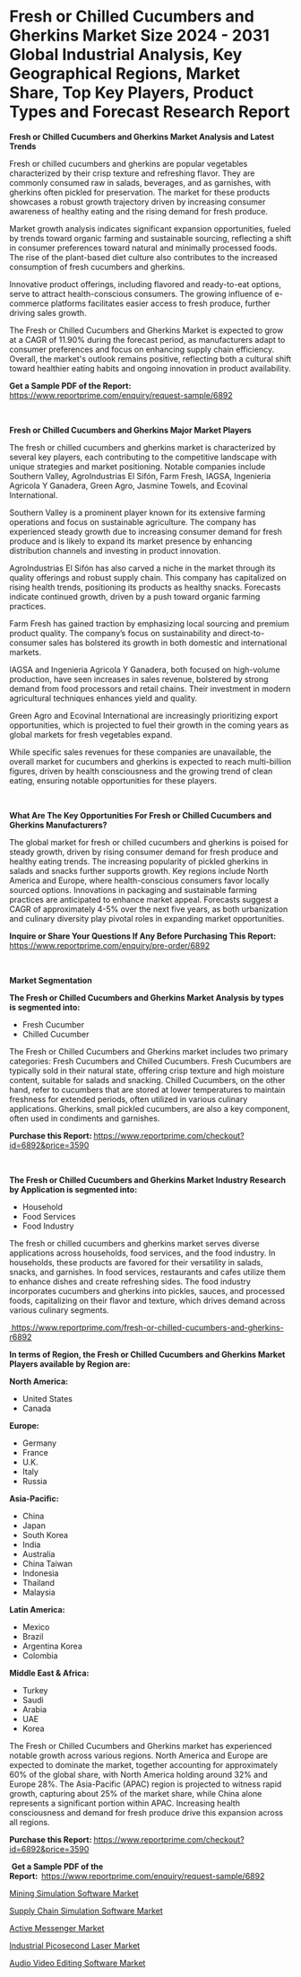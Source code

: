 <p><h1>Fresh or Chilled Cucumbers and Gherkins Market Size 2024 - 2031 Global Industrial Analysis, Key Geographical Regions, Market Share, Top Key Players, Product Types and Forecast Research Report</h1></p><p><strong>Fresh or Chilled Cucumbers and Gherkins Market Analysis and Latest Trends</strong></p>
<p><p>Fresh or chilled cucumbers and gherkins are popular vegetables characterized by their crisp texture and refreshing flavor. They are commonly consumed raw in salads, beverages, and as garnishes, with gherkins often pickled for preservation. The market for these products showcases a robust growth trajectory driven by increasing consumer awareness of healthy eating and the rising demand for fresh produce.</p><p>Market growth analysis indicates significant expansion opportunities, fueled by trends toward organic farming and sustainable sourcing, reflecting a shift in consumer preferences toward natural and minimally processed foods. The rise of the plant-based diet culture also contributes to the increased consumption of fresh cucumbers and gherkins.</p><p>Innovative product offerings, including flavored and ready-to-eat options, serve to attract health-conscious consumers. The growing influence of e-commerce platforms facilitates easier access to fresh produce, further driving sales growth. </p><p>The Fresh or Chilled Cucumbers and Gherkins Market is expected to grow at a CAGR of 11.90% during the forecast period, as manufacturers adapt to consumer preferences and focus on enhancing supply chain efficiency. Overall, the market's outlook remains positive, reflecting both a cultural shift toward healthier eating habits and ongoing innovation in product availability.</p></p>
<p><strong>Get a Sample PDF of the Report:&nbsp;</strong> <a href="https://www.reportprime.com/enquiry/request-sample/6892">https://www.reportprime.com/enquiry/request-sample/6892</a></p>
<p>&nbsp;</p>
<p><strong>Fresh or Chilled Cucumbers and Gherkins Major Market Players</strong></p>
<p><p>The fresh or chilled cucumbers and gherkins market is characterized by several key players, each contributing to the competitive landscape with unique strategies and market positioning. Notable companies include Southern Valley, AgroIndustrias El Sifón, Farm Fresh, IAGSA, Ingenieria Agricola Y Ganadera, Green Agro, Jasmine Towels, and Ecovinal International.</p><p>Southern Valley is a prominent player known for its extensive farming operations and focus on sustainable agriculture. The company has experienced steady growth due to increasing consumer demand for fresh produce and is likely to expand its market presence by enhancing distribution channels and investing in product innovation.</p><p>AgroIndustrias El Sifón has also carved a niche in the market through its quality offerings and robust supply chain. This company has capitalized on rising health trends, positioning its products as healthy snacks. Forecasts indicate continued growth, driven by a push toward organic farming practices.</p><p>Farm Fresh has gained traction by emphasizing local sourcing and premium product quality. The company’s focus on sustainability and direct-to-consumer sales has bolstered its growth in both domestic and international markets.</p><p>IAGSA and Ingenieria Agricola Y Ganadera, both focused on high-volume production, have seen increases in sales revenue, bolstered by strong demand from food processors and retail chains. Their investment in modern agricultural techniques enhances yield and quality.</p><p>Green Agro and Ecovinal International are increasingly prioritizing export opportunities, which is projected to fuel their growth in the coming years as global markets for fresh vegetables expand.</p><p>While specific sales revenues for these companies are unavailable, the overall market for cucumbers and gherkins is expected to reach multi-billion figures, driven by health consciousness and the growing trend of clean eating, ensuring notable opportunities for these players.</p></p>
<p>&nbsp;</p>
<p><strong>What Are The Key Opportunities For Fresh or Chilled Cucumbers and Gherkins Manufacturers?</strong></p>
<p><p>The global market for fresh or chilled cucumbers and gherkins is poised for steady growth, driven by rising consumer demand for fresh produce and healthy eating trends. The increasing popularity of pickled gherkins in salads and snacks further supports growth. Key regions include North America and Europe, where health-conscious consumers favor locally sourced options. Innovations in packaging and sustainable farming practices are anticipated to enhance market appeal. Forecasts suggest a CAGR of approximately 4-5% over the next five years, as both urbanization and culinary diversity play pivotal roles in expanding market opportunities.</p></p>
<p><strong>Inquire or Share Your Questions If Any Before Purchasing This Report:</strong> <a href="https://www.reportprime.com/enquiry/pre-order/6892">https://www.reportprime.com/enquiry/pre-order/6892</a></p>
<p>&nbsp;</p>
<p><strong>Market Segmentation</strong></p>
<p><strong>The Fresh or Chilled Cucumbers and Gherkins Market Analysis by types is segmented into:</strong></p>
<p><ul><li>Fresh Cucumber</li><li>Chilled Cucumber</li></ul></p>
<p><p>The Fresh or Chilled Cucumbers and Gherkins market includes two primary categories: Fresh Cucumbers and Chilled Cucumbers. Fresh Cucumbers are typically sold in their natural state, offering crisp texture and high moisture content, suitable for salads and snacking. Chilled Cucumbers, on the other hand, refer to cucumbers that are stored at lower temperatures to maintain freshness for extended periods, often utilized in various culinary applications. Gherkins, small pickled cucumbers, are also a key component, often used in condiments and garnishes.</p></p>
<p><strong>Purchase this Report:&nbsp;</strong><a href="https://www.reportprime.com/checkout?id=6892&price=3590">https://www.reportprime.com/checkout?id=6892&price=3590</a></p>
<p>&nbsp;</p>
<p><strong>The Fresh or Chilled Cucumbers and Gherkins Market Industry Research by Application is segmented into:</strong></p>
<p><ul><li>Household</li><li>Food Services</li><li>Food Industry</li></ul></p>
<p><p>The fresh or chilled cucumbers and gherkins market serves diverse applications across households, food services, and the food industry. In households, these products are favored for their versatility in salads, snacks, and garnishes. In food services, restaurants and cafes utilize them to enhance dishes and create refreshing sides. The food industry incorporates cucumbers and gherkins into pickles, sauces, and processed foods, capitalizing on their flavor and texture, which drives demand across various culinary segments.</p></p>
<p><a href="https://www.reportprime.com/fresh-or-chilled-cucumbers-and-gherkins-r6892">&nbsp;https://www.reportprime.com/fresh-or-chilled-cucumbers-and-gherkins-r6892</a></p>
<p><strong>In terms of Region, the Fresh or Chilled Cucumbers and Gherkins Market Players available by Region are:</strong></p>
<p>
    <p> <strong> North America: </strong>
        <ul>
            <li>United States</li>
            <li>Canada</li>
        </ul>
        </p> 
    <p> <strong> Europe: </strong>
        <ul>
            <li>Germany</li>
            <li>France</li>
            <li>U.K.</li>
            <li>Italy</li>
            <li>Russia</li>
        </ul>
        </p> 
    <p> <strong> Asia-Pacific: </strong>
        <ul>
            <li>China</li>
            <li>Japan</li>
            <li>South Korea</li>
            <li>India</li>
            <li>Australia</li>
            <li>China Taiwan</li>
            <li>Indonesia</li>
            <li>Thailand</li>
            <li>Malaysia</li>
        </ul>
        </p> 
    <p> <strong> Latin America: </strong>
        <ul>
            <li>Mexico</li>
            <li>Brazil</li>
            <li>Argentina Korea</li>
            <li>Colombia</li>
        </ul>
        </p> 
    <p> <strong> Middle East & Africa: </strong>
        <ul>
            <li>Turkey</li>
            <li>Saudi</li>
            <li>Arabia</li>
            <li>UAE</li>
            <li>Korea</li>
        </ul>
    </p>
    </p>
<p><p>The Fresh or Chilled Cucumbers and Gherkins market has experienced notable growth across various regions. North America and Europe are expected to dominate the market, together accounting for approximately 60% of the global share, with North America holding around 32% and Europe 28%. The Asia-Pacific (APAC) region is projected to witness rapid growth, capturing about 25% of the market share, while China alone represents a significant portion within APAC. Increasing health consciousness and demand for fresh produce drive this expansion across all regions.</p></p>
<p><strong>Purchase this Report: </strong><a href="https://www.reportprime.com/checkout?id=6892&price=3590">https://www.reportprime.com/checkout?id=6892&price=3590</a></p>
<p>&nbsp;<strong>Get a Sample PDF of the Report:&nbsp;&nbsp;</strong><a href="https://www.reportprime.com/enquiry/request-sample/6892">https://www.reportprime.com/enquiry/request-sample/6892</a></p>
<p><strong></strong></p>
<p><p><a href="https://www.linkedin.com/pulse/mining-simulation-software-industry-sector-market-dynamics-tue9c?trackingId=2FvA61XGS6eR9PtQZYNlkA%3D%3D">Mining Simulation Software Market</a></p><p><a href="https://www.linkedin.com/pulse/navigating-global-supply-chain-simulation-software-market-jkf8c?trackingId=uAKGmqMoSXCBcMHXsDyDIA%3D%3D">Supply Chain Simulation Software Market</a></p><p><a href="https://medium.com/@sigridrobel_68710/market-insights-global-active-messenger-market-forecast-and-innovation-trends-2024-2031-f06471ed39b7">Active Messenger Market</a></p><p><a href="https://issuu.com/reportprime-2/docs/industrial-picosecond-laser-market-_173ca7cfd2fa51">Industrial Picosecond Laser Market</a></p><p><a href="https://issuu.com/reportprime-2/docs/audio-video-editing-software-market_4d86091390f3c2">Audio Video Editing Software Market</a></p></p>
